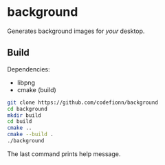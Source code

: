 # background

Generates background images for *your* desktop.

## Build

Dependencies:

- libpng
- cmake (build)

```sh
git clone https://github.com/codefionn/background
cd background
mkdir build
cd build
cmake ..
cmake --build .
./background
```

The last command prints help message.
